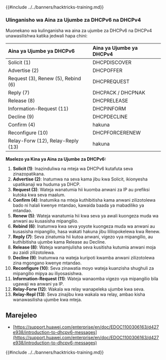 {{#include ../../banners/hacktricks-training.md}}

### Ulinganisho wa Aina za Ujumbe za DHCPv6 na DHCPv4

Muonekano wa kulinganisha wa aina za ujumbe za DHCPv6 na DHCPv4 unawasilishwa katika jedwali hapa chini:

| Aina ya Ujumbe ya DHCPv6          | Aina ya Ujumbe ya DHCPv4 |
| :--------------------------------- | :------------------ |
| Solicit (1)                        | DHCPDISCOVER        |
| Advertise (2)                      | DHCPOFFER           |
| Request (3), Renew (5), Rebind (6) | DHCPREQUEST         |
| Reply (7)                          | DHCPACK / DHCPNAK   |
| Release (8)                        | DHCPRELEASE         |
| Information-Request (11)           | DHCPINFORM          |
| Decline (9)                        | DHCPDECLINE         |
| Confirm (4)                        | hakuna              |
| Reconfigure (10)                   | DHCPFORCERENEW      |
| Relay-Forw (12), Relay-Reply (13)  | hakuna              |

**Maelezo ya Kina ya Aina za Ujumbe za DHCPv6:**

1. **Solicit (1)**: Inazinduliwa na mteja wa DHCPv6 kutafuta seva zinazopatikana.
2. **Advertise (2)**: Inatumwa na seva kama jibu kwa Solicit, ikionyesha upatikanaji wa huduma ya DHCP.
3. **Request (3)**: Wateja wanatumia hii kuomba anwani za IP au prefiksi kutoka kwa seva maalum.
4. **Confirm (4)**: Inatumika na mteja kuthibitisha kama anwani zilizotolewa bado ni halali kwenye mtandao, kawaida baada ya mabadiliko ya mtandao.
5. **Renew (5)**: Wateja wanatumia hii kwa seva ya awali kuongeza muda wa anwani au kusasisha mipangilio.
6. **Rebind (6)**: Inatumwa kwa seva yoyote kuongeza muda wa anwani au kusasisha mipangilio, hasa wakati hakuna jibu lililopokelewa kwa Renew.
7. **Reply (7)**: Seva zinatumia hii kutoa anwani, vigezo vya mipangilio, au kuthibitisha ujumbe kama Release au Decline.
8. **Release (8)**: Wateja wanamjulisha seva kusitisha kutumia anwani moja au zaidi zilizotolewa.
9. **Decline (9)**: Inatumwa na wateja kuripoti kwamba anwani zilizotolewa zina mgongano kwenye mtandao.
10. **Reconfigure (10)**: Seva zinawatia moyo wateja kuanzisha shughuli za mipangilio mipya au iliyosasishwa.
11. **Information-Request (11)**: Wateja wanaomba vigezo vya mipangilio bila ugawaji wa anwani ya IP.
12. **Relay-Forw (12)**: Wakala wa relay wanapeleka ujumbe kwa seva.
13. **Relay-Repl (13)**: Seva zinajibu kwa wakala wa relay, ambao kisha wanawasilisha ujumbe kwa mteja.

## Marejeleo

- [https://support.huawei.com/enterprise/en/doc/EDOC1100306163/d427e938/introduction-to-dhcpv6-messages](https://support.huawei.com/enterprise/en/doc/EDOC1100306163/d427e938/introduction-to-dhcpv6-messages)

{{#include ../../banners/hacktricks-training.md}}
